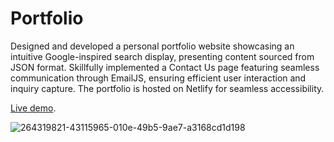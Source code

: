 # Portfolio

Designed and developed a personal portfolio website showcasing an intuitive Google-inspired search display, presenting content sourced from JSON format. Skillfully implemented a Contact Us page featuring seamless communication through EmailJS, ensuring efficient user interaction and inquiry capture. The portfolio is hosted on Netlify for seamless accessibility.

[Live demo](https://rahul-kumar-sahu-portfolio.netlify.app/).

![264319821-43115965-010e-49b5-9ae7-a3168cd1d198](https://github.com/therahul1996/netflix-clone-custom-with-firebase/assets/68235062/1ca45412-f880-4994-a840-180dfc0cb2d6)

